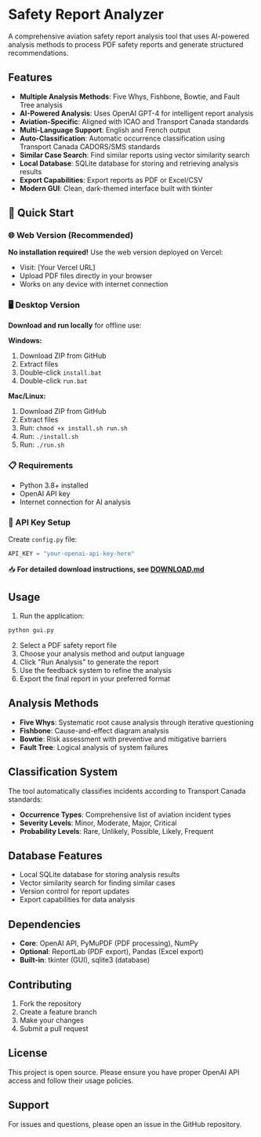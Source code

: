 # Safety Report Analyzer

A comprehensive aviation safety report analysis tool that uses AI-powered analysis methods to process PDF safety reports and generate structured recommendations.

## Features

- **Multiple Analysis Methods**: Five Whys, Fishbone, Bowtie, and Fault Tree analysis
- **AI-Powered Analysis**: Uses OpenAI GPT-4 for intelligent report analysis
- **Aviation-Specific**: Aligned with ICAO and Transport Canada standards
- **Multi-Language Support**: English and French output
- **Auto-Classification**: Automatic occurrence classification using Transport Canada CADORS/SMS standards
- **Similar Case Search**: Find similar reports using vector similarity search
- **Local Database**: SQLite database for storing and retrieving analysis results
- **Export Capabilities**: Export reports as PDF or Excel/CSV
- **Modern GUI**: Clean, dark-themed interface built with tkinter

## 🚀 Quick Start

### 🌐 Web Version (Recommended)
**No installation required!** Use the web version deployed on Vercel:
- Visit: [Your Vercel URL]
- Upload PDF files directly in your browser
- Works on any device with internet connection

### 🖥️ Desktop Version
**Download and run locally** for offline use:

**Windows:**
1. Download ZIP from GitHub
2. Extract files
3. Double-click `install.bat`
4. Double-click `run.bat`

**Mac/Linux:**
1. Download ZIP from GitHub
2. Extract files
3. Run: `chmod +x install.sh run.sh`
4. Run: `./install.sh`
5. Run: `./run.sh`

### 📋 Requirements
- Python 3.8+ installed
- OpenAI API key
- Internet connection for AI analysis

### 🔧 API Key Setup
Create `config.py` file:
```python
API_KEY = "your-openai-api-key-here"
```

📥 **For detailed download instructions, see [DOWNLOAD.md](DOWNLOAD.md)**

## Usage

1. Run the application:
```bash
python gui.py
```

2. Select a PDF safety report file
3. Choose your analysis method and output language
4. Click "Run Analysis" to generate the report
5. Use the feedback system to refine the analysis
6. Export the final report in your preferred format

## Analysis Methods

- **Five Whys**: Systematic root cause analysis through iterative questioning
- **Fishbone**: Cause-and-effect diagram analysis
- **Bowtie**: Risk assessment with preventive and mitigative barriers
- **Fault Tree**: Logical analysis of system failures

## Classification System

The tool automatically classifies incidents according to Transport Canada standards:
- **Occurrence Types**: Comprehensive list of aviation incident types
- **Severity Levels**: Minor, Moderate, Major, Critical
- **Probability Levels**: Rare, Unlikely, Possible, Likely, Frequent

## Database Features

- Local SQLite database for storing analysis results
- Vector similarity search for finding similar cases
- Version control for report updates
- Export capabilities for data analysis

## Dependencies

- **Core**: OpenAI API, PyMuPDF (PDF processing), NumPy
- **Optional**: ReportLab (PDF export), Pandas (Excel export)
- **Built-in**: tkinter (GUI), sqlite3 (database)

## Contributing

1. Fork the repository
2. Create a feature branch
3. Make your changes
4. Submit a pull request

## License

This project is open source. Please ensure you have proper OpenAI API access and follow their usage policies.

## Support

For issues and questions, please open an issue in the GitHub repository.
